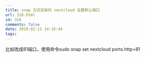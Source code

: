 ```yaml
---
title: snap 方式安装的 nextcloud 设置默认端口
url: 316.html
id: 316
comments: false
date: 2019-02-21 14:18:44
tags:
---
```


比如改成81端口，使用命令sudo snap set nextcloud ports.http=81